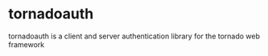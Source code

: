 tornadoauth
===========

tornadoauth is a client and server authentication library for the tornado web framework
